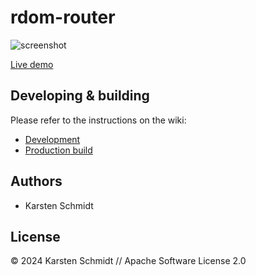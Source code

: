 # rdom-router

![screenshot](https://raw.githubusercontent.com/thi-ng/umbrella/develop/assets/examples/rdom-router.png)

[Live demo](http://demo.thi.ng/umbrella/rdom-router/)

## Developing & building

Please refer to the instructions on the wiki:

- [Development](https://github.com/thi-ng/umbrella/wiki/Development-mode-for-examples-using-thi.ng-meta%E2%80%90css)
- [Production build](https://github.com/thi-ng/umbrella/wiki/Example-build-instructions)

## Authors

- Karsten Schmidt

## License

&copy; 2024 Karsten Schmidt // Apache Software License 2.0
